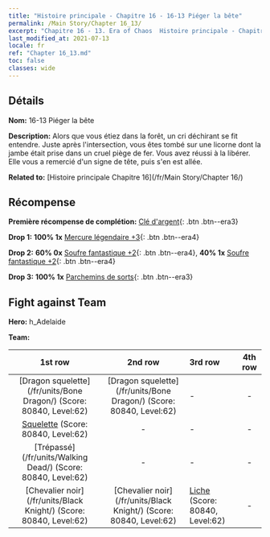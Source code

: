 ```yaml
---
title: "Histoire principale - Chapitre 16 - 16-13 Piéger la bête"
permalink: /Main Story/Chapter 16_13/
excerpt: "Chapitre 16 - 13. Era of Chaos  Histoire principale - Chapitre 16_13. 16-13 Piéger la bête"
last_modified_at: 2021-07-13
locale: fr
ref: "Chapter 16_13.md"
toc: false
classes: wide
---
```


## Détails

 **Nom:** 16-13 Piéger la bête

 **Description:** Alors que vous étiez dans la forêt, un cri déchirant se fit entendre. Juste après l'intersection, vous êtes tombé sur une licorne dont la jambe était prise dans un cruel piège de fer. Vous avez réussi à la libérer. Elle vous a remercié d'un signe de tête, puis s'en est allée.

 **Related to:** [Histoire principale Chapitre 16](/fr/Main Story/Chapter 16/)

## Récompense

 **Première récompense de complétion:** [Clé d'argent](/ItemsFR/con_693/){: .btn .btn--era3}

 **Drop 1:** **100% 1x** [Mercure légendaire +3](/ItemsFR/mat_56/){: .btn .btn--era4}

 **Drop 2:** **60% 0x** [Soufre fantastique +2](/ItemsFR/mat_50/){: .btn .btn--era4}, **40% 1x** [Soufre fantastique +2](/ItemsFR/mat_50/){: .btn .btn--era4}

 **Drop 3:** **100% 1x** [Parchemins de sorts](/ItemsFR/con_694/){: .btn .btn--era3}


## Fight against Team
 **Hero:** h_Adelaide

 **Team:**


  | 1st row | 2nd row | 3rd row | 4th row |
  |:----:|:----:|:----|:----:|
  | [Dragon squelette](/fr/units/Bone Dragon/) (Score: 80840, Level:62)  | [Dragon squelette](/fr/units/Bone Dragon/) (Score: 80840, Level:62)  | - | - |
  | [Squelette](/fr/units/Skeleton/) (Score: 80840, Level:62)  | - | - | - |
  | [Trépassé](/fr/units/Walking Dead/) (Score: 80840, Level:62)  | - | - | - |
  | [Chevalier noir](/fr/units/Black Knight/) (Score: 80840, Level:62)  | [Chevalier noir](/fr/units/Black Knight/) (Score: 80840, Level:62)  | [Liche](/fr/units/Lich/) (Score: 80840, Level:62)  | - |


